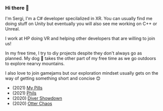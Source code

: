### Hi there 👋

I'm Sergi, I'm a C# developer specilalized in XR. You can usually find me doing stuff on Unity but eventually you will also see me working on C++ or Unreal.

I work at HP doing VR and helping other developers that are willing to join us!

In my free time, I try to diy projects despite they don't always go as planned. My dog 🐶 takes the other part of my free time as we go outdoors to explore nearvy mountains.

I also love to join gamejams but our exploration mindset usually gets on the way of getting something short and concise 😊 
- (2021) [My Pills](https://sigr3s.itch.io/my-pills)
- (2021) [Phils](https://yaiyai.itch.io/philps)
- (2020) [Diver Showdown](https://yaiyai.itch.io/diver-showdown) 
- (2020) [Otter Chaos](https://globalgamejam.org/2020/games/otter-chaos-repair-workshop-8) 
